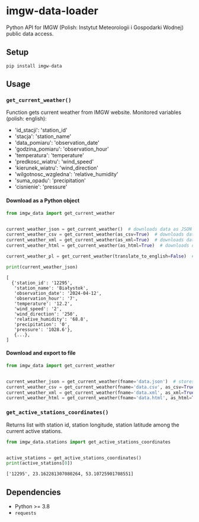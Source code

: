 # imgw-data-loader

Python API for IMGW (Polish: Instytut Meteorologii i Gospodarki Wodnej) public data access.

## Setup

```shell
pip install imgw-data
```

## Usage

### `get_current_weather()`

Function gets current weather from IMGW website. Monitored variables (polish: english):

- 'id_stacji': 'station_id'
- 'stacja': 'station_name'
- 'data_pomiaru': 'observation_date'
- 'godzina_pomiaru': 'observation_hour'
- 'temperatura': 'temperature'
- 'predkosc_wiatru': 'wind_speed'
- 'kierunek_wiatru': 'wind_direction'
- 'wilgotnosc_wzgledna': 'relative_humidity'
- 'suma_opadu': 'precipitation'
- 'cisnienie': 'pressure'

#### Download as a Python object

```python
from imgw_data import get_current_weather


current_weather_json = get_current_weather()  # downloads data as JSON
current_weather_csv = get_current_weather(as_csv=True)  # downloads data as string csv
current_weather_xml = get_current_weather(as_xml=True)  # downloads data as string xml
current_weather_html = get_current_weather(as_html=True)  # downloads data as string html

current_weather_pl = get_current_weather(translate_to_english=False)  # downloads original data with Polish sentences

print(current_weather_json)

```

```shell
[
  {'station_id': '12295',
   'station_name': 'Białystok',
   'observation_date': '2024-04-12',
   'observation_hour': '7',
   'temperature': '12.2',
   'wind_speed': '2',
   'wind_direction': '250',
   'relative_humidity': '68.8',
   'precipitation': '0',
   'pressure': '1028.6'}, 
   {...},
]

```

#### Download and export to file

```python
from imgw_data import get_current_weather


current_weather_json = get_current_weather(fname='data.json')  # stores data as JSON
current_weather_csv = get_current_weather(fname='data.csv', as_csv=True)  # stores data as string csv
current_weather_xml = get_current_weather(fname='data.xml', as_xml=True)  # stores data as string xml
current_weather_html = get_current_weather(fname='data.html', as_html=True)  # stores data as string html

```

### `get_active_stations_coordinates()`

Returns list with station id, station longitude, station latitude among the current active stations.

```python
from imgw_data.stations import get_active_stations_coordinates


active_stations = get_active_stations_coordinates()
print(active_stations[0])

```

```shell
['12295', 23.162281307080264, 53.10725901708551]
```

## Dependencies

- Python >= 3.8
- `requests`